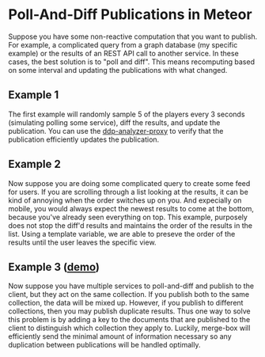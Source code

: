 # Poll-And-Diff Publications in Meteor

Suppose you have some non-reactive computation that you want to publish. For example, a complicated query from a graph database (my specific example) or the results of an REST API call to another service. In these cases, the best solution is to "poll and diff". This means recomputing based on some interval and updating the publications with what changed.

## Example 1

The first example will randomly sample 5 of the players every 3 seconds (simulating polling some service), diff the results, and update the publication. You can use the [ddp-analyzer-proxy](https://github.com/arunoda/meteor-ddp-analyzer) to verify that the publication efficiently updates the publication.

## Example 2

Now suppose you are doing some complicated query to create some feed for users. If you are scrolling through a list looking at the results, it can be kind of annoying when the order switches up on you. And expecially on mobile, you would always expect the newest results to come at the bottom, because you've already seen everything on top. This example, purposely does not stop the diff'd results and maintains the order of the results in the list. Using a template variable, we are able to preseve the order of the results until the user leaves the specific view.

## Example 3 ([demo](http://pollanddiff3.meteor.com/))

Now suppose you have multiple services to poll-and-diff and publish to the client, but they act on the same collection. If you publish both to the same collection, the data will be mixed up. However, if you publish to different collections, then you may publish duplicate results. Thus one way to solve this problem is by adding a key to the documents that are published to the client to distinguish which collection they apply to. Luckily, merge-box will efficiently send the minimal amount of information necessary so any duplication between publications will be handled optimally.